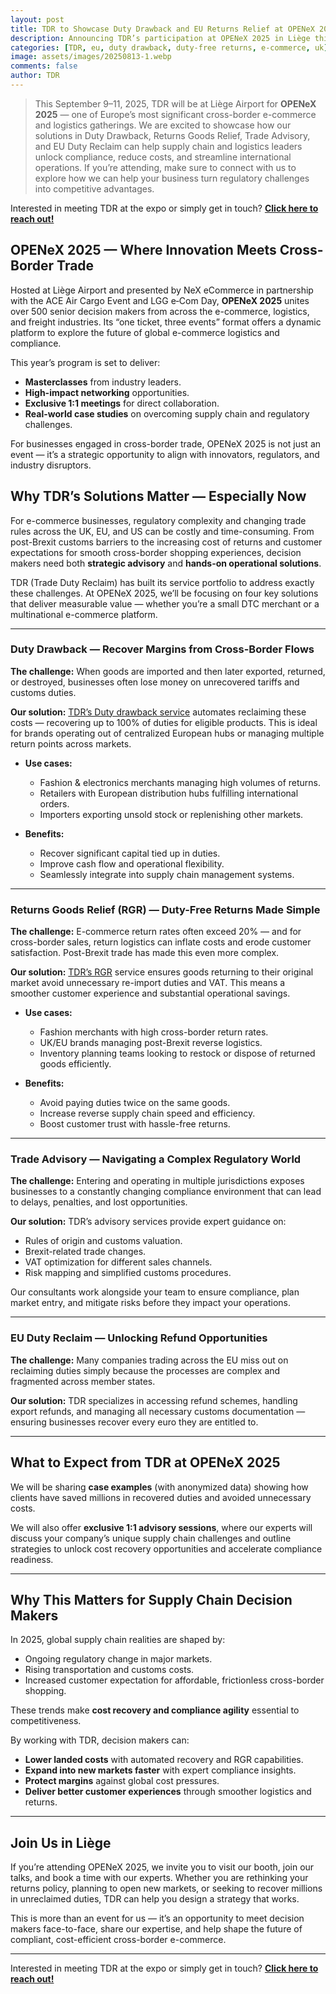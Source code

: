```yaml
---
layout: post
title: TDR to Showcase Duty Drawback and EU Returns Relief at OPENeX 2025
description: Announcing TDR’s participation at OPENeX 2025 in Liège this September — discover how our Duty Drawback, Returns Goods Relief, Trade Advisory, and EU Duty Reclaim services will empower cross-border e-commerce and logistics decision makers.
categories: [TDR, eu, duty drawback, duty-free returns, e-commerce, uk]
image: assets/images/20250813-1.webp
comments: false
author: TDR
---
```


> This September 9–11, 2025, TDR will be at Liège Airport for **OPENeX 2025** — one of Europe’s most significant cross-border e-commerce and logistics gatherings. We are excited to showcase how our solutions in Duty Drawback, Returns Goods Relief, Trade Advisory, and EU Duty Reclaim can help supply chain and logistics leaders unlock compliance, reduce costs, and streamline international operations. If you’re attending, make sure to connect with us to explore how we can help your business turn regulatory challenges into competitive advantages.

Interested in meeting TDR at the expo or simply get in touch? [**Click here to reach out!**](https://tradedutyrefund.com/contact-us.html?utm_source=LinkedIn&utm_medium=Post&utm_campaign=20250813Article)


## OPENeX 2025 — Where Innovation Meets Cross-Border Trade

Hosted at Liège Airport and presented by NeX eCommerce in partnership with the ACE Air Cargo Event and LGG e‑Com Day, **OPENeX 2025** unites over 500 senior decision makers from across the e-commerce, logistics, and freight industries. Its “one ticket, three events” format offers a dynamic platform to explore the future of global e-commerce logistics and compliance.

This year’s program is set to deliver:
- **Masterclasses** from industry leaders.
- **High-impact networking** opportunities.
- **Exclusive 1:1 meetings** for direct collaboration.
- **Real-world case studies** on overcoming supply chain and regulatory challenges.

For businesses engaged in cross-border trade, OPENeX 2025 is not just an event — it’s a strategic opportunity to align with innovators, regulators, and industry disruptors.

## Why TDR’s Solutions Matter — Especially Now

For e-commerce businesses, regulatory complexity and changing trade rules across the UK, EU, and US can be costly and time-consuming. From post-Brexit customs barriers to the increasing cost of returns and customer expectations for smooth cross-border shopping experiences, decision makers need both **strategic advisory** and **hands-on operational solutions**.

TDR (Trade Duty Reclaim) has built its service portfolio to address exactly these challenges. At OPENeX 2025, we’ll be focusing on four key solutions that deliver measurable value — whether you’re a small DTC merchant or a multinational e-commerce platform.

---

### Duty Drawback — Recover Margins from Cross-Border Flows

**The challenge:** When goods are imported and then later exported, returned, or destroyed, businesses often lose money on unrecovered tariffs and customs duties.

**Our solution:** [TDR’s Duty drawback service](https://blog.tradedutyrefund.com/duty-drawback-us-importers-guide-tariffs-refunds-e-commerce-retail/?utm_source=LinkedIn&utm_medium=Post&utm_campaign=20250813Article) automates reclaiming these costs — recovering up to 100% of duties for eligible products. This is ideal for brands operating out of centralized European hubs or managing multiple return points across markets.

- **Use cases:**
  - Fashion & electronics merchants managing high volumes of returns.
  - Retailers with European distribution hubs fulfilling international orders.
  - Importers exporting unsold stock or replenishing other markets.

- **Benefits:**
  - Recover significant capital tied up in duties.
  - Improve cash flow and operational flexibility.
  - Seamlessly integrate into supply chain management systems.

---

### Returns Goods Relief (RGR) — Duty-Free Returns Made Simple

**The challenge:** E-commerce return rates often exceed 20% — and for cross-border sales, return logistics can inflate costs and erode customer satisfaction. Post-Brexit trade has made this even more complex.

**Our solution:** [TDR’s RGR](https://blog.tradedutyrefund.com/ask-the-experts-rgr-with-elke-rodel-what-is-returned-goods-relief-and-who-can-benefit/?utm_source=LinkedIn&utm_medium=Post&utm_campaign=20250813Article)  service ensures goods returning to their original market avoid unnecessary re-import duties and VAT. This means a smoother customer experience and substantial operational savings.

- **Use cases:**
  - Fashion merchants with high cross-border return rates.
  - UK/EU brands managing post-Brexit reverse logistics.
  - Inventory planning teams looking to restock or dispose of returned goods efficiently.

- **Benefits:**
  - Avoid paying duties twice on the same goods.
  - Increase reverse supply chain speed and efficiency.
  - Boost customer trust with hassle-free returns.

---

### Trade Advisory — Navigating a Complex Regulatory World

**The challenge:** Entering and operating in multiple jurisdictions exposes businesses to a constantly changing compliance environment that can lead to delays, penalties, and lost opportunities.

**Our solution:** TDR’s advisory services provide expert guidance on:
- Rules of origin and customs valuation.
- Brexit-related trade changes.
- VAT optimization for different sales channels.
- Risk mapping and simplified customs procedures.

Our consultants work alongside your team to ensure compliance, plan market entry, and mitigate risks before they impact your operations.

---

### EU Duty Reclaim — Unlocking Refund Opportunities

**The challenge:** Many companies trading across the EU miss out on reclaiming duties simply because the processes are complex and fragmented across member states.

**Our solution:** TDR specializes in accessing refund schemes, handling export refunds, and managing all necessary customs documentation — ensuring businesses recover every euro they are entitled to.

---

## What to Expect from TDR at OPENeX 2025

We will be sharing **case examples** (with anonymized data) showing how clients have saved millions in recovered duties and avoided unnecessary costs.  

We will also offer **exclusive 1:1 advisory sessions**, where our experts will discuss your company’s unique supply chain challenges and outline strategies to unlock cost recovery opportunities and accelerate compliance readiness.

---

## Why This Matters for Supply Chain Decision Makers

In 2025, global supply chain realities are shaped by:
- Ongoing regulatory change in major markets.
- Rising transportation and customs costs.
- Increased customer expectation for affordable, frictionless cross-border shopping.

These trends make **cost recovery and compliance agility** essential to competitiveness.

By working with TDR, decision makers can:
- **Lower landed costs** with automated recovery and RGR capabilities.
- **Expand into new markets faster** with expert compliance insights.
- **Protect margins** against global cost pressures.
- **Deliver better customer experiences** through smoother logistics and returns.

---

## Join Us in Liège

If you’re attending OPENeX 2025, we invite you to visit our booth, join our talks, and book a time with our experts. Whether you are rethinking your returns policy, planning to open new markets, or seeking to recover millions in unreclaimed duties, TDR can help you design a strategy that works.

This is more than an event for us — it’s an opportunity to meet decision makers face-to-face, share our expertise, and help shape the future of compliant, cost-efficient cross-border e-commerce.

---

Interested in meeting TDR at the expo or simply get in touch? [**Click here to reach out!**](https://tradedutyrefund.com/contact-us.html?utm_source=LinkedIn&utm_medium=Post&utm_campaign=20250813Article)


